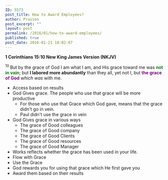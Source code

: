 ```yaml
---
ID: 5573
post_title: How to Award Employees?
author: Praison
post_excerpt: ""
layout: post
permalink: /2016/01/how-to-award-employees/
published: true
post_date: 2016-01-21 18:02:07
---
```

<strong><span class="passage-display-bcv">1 Corinthians 15:10
</span><span class="passage-display-version">New King James Version (NKJV)</span></strong>

<span id="en-NKJV-28729" class="text 1Cor-15-10"><sup class="versenum">10 </sup>But by the grace of God I am what I am, and His grace toward me was <span style="color: #008000;"><strong>not in vain</strong></span>; but <strong>I labored more abundantly</strong> than they all, yet not I, but<span style="color: #800080;"><strong> the grace of God</strong></span> <i>which was</i> with me.</span>
<ul>
	<li>Access based on results</li>
	<li>God Gives grace. The people who use that grace will be more productive
<ul>
	<li>For those who use that Grace which God gave, means that the grace didn't go in vein.</li>
	<li>Paul didn't use the grace in vein</li>
</ul>
</li>
	<li>God Gives grace in various ways
<ul>
	<li>The grace of Good colleagues</li>
	<li>The grace of Good company</li>
	<li>The grace of Good Clients</li>
	<li>The grace of Good resources</li>
	<li>The grace of Good Manager</li>
</ul>
</li>
	<li>Works reflects whether the grace has been used in your life.</li>
	<li>Flow with Grace</li>
	<li>Use the Grace</li>
	<li>God rewards you for using that grace which He first gave you</li>
	<li>Award them based on their results</li>
</ul>